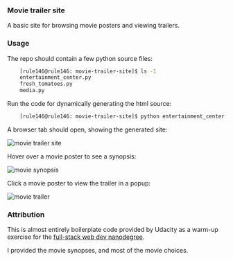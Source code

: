 ### Movie trailer site

A basic site for browsing movie posters and viewing trailers.

### Usage

The repo should contain a few python source files:

``` bash
    [rule146@rule146: movie-trailer-site]$ ls -1
    entertainment_center.py
    fresh_tomatoes.py
    media.py
```

Run the code for dynamically generating the html source:

``` bash
    [rule146@rule146: movie-trailer-site]$ python entertainment_center.py
```

A browser tab should open, showing the generated site:

![movie trailer
site](/images/site.png)

Hover over a movie poster to see a synopsis:

![movie
synopsis](/images/synopsis.png)

Click a movie poster to view the trailer in a popup:

![movie
trailer](/images/trailer.png)

### Attribution

This is almost entirely boilerplate code provided by Udacity as a warm-up
exercise for the [full-stack web dev nanodegree](https://www.udacity.com/nanodegree).

I provided the movie synopses, and most of the movie choices.
